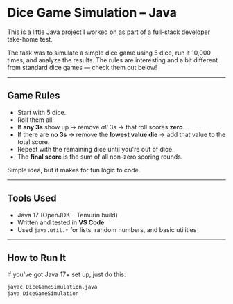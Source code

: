 #  Dice Game Simulation – Java

 
This is a little Java project I worked on as part of a full-stack developer take-home test.

The task was to simulate a simple dice game using 5 dice, run it 10,000 times, and analyze the results. The rules are interesting and a bit different from standard dice games — check them out below!

---

##  Game Rules 

- Start with 5 dice.
- Roll them all.
- If **any 3s** show up → remove *all* 3s → that roll scores **zero**.
- If there are **no 3s** → remove the **lowest value die** → add that value to the total score.
- Repeat with the remaining dice until you're out of dice.
- The **final score** is the sum of all non-zero scoring rounds.

Simple idea, but it makes for fun logic to code.

---

##  Tools Used

- Java 17 (OpenJDK – Temurin build)
- Written and tested in **VS Code**
- Used `java.util.*` for lists, random numbers, and basic utilities

---

##  How to Run It

If you’ve got Java 17+ set up, just do this:

```bash
javac DiceGameSimulation.java
java DiceGameSimulation
